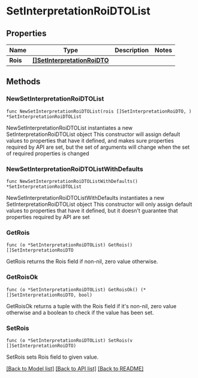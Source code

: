 # SetInterpretationRoiDTOList

## Properties

Name | Type | Description | Notes
------------ | ------------- | ------------- | -------------
**Rois** | [**[]SetInterpretationRoiDTO**](SetInterpretationRoiDTO.md) |  | 

## Methods

### NewSetInterpretationRoiDTOList

`func NewSetInterpretationRoiDTOList(rois []SetInterpretationRoiDTO, ) *SetInterpretationRoiDTOList`

NewSetInterpretationRoiDTOList instantiates a new SetInterpretationRoiDTOList object
This constructor will assign default values to properties that have it defined,
and makes sure properties required by API are set, but the set of arguments
will change when the set of required properties is changed

### NewSetInterpretationRoiDTOListWithDefaults

`func NewSetInterpretationRoiDTOListWithDefaults() *SetInterpretationRoiDTOList`

NewSetInterpretationRoiDTOListWithDefaults instantiates a new SetInterpretationRoiDTOList object
This constructor will only assign default values to properties that have it defined,
but it doesn't guarantee that properties required by API are set

### GetRois

`func (o *SetInterpretationRoiDTOList) GetRois() []SetInterpretationRoiDTO`

GetRois returns the Rois field if non-nil, zero value otherwise.

### GetRoisOk

`func (o *SetInterpretationRoiDTOList) GetRoisOk() (*[]SetInterpretationRoiDTO, bool)`

GetRoisOk returns a tuple with the Rois field if it's non-nil, zero value otherwise
and a boolean to check if the value has been set.

### SetRois

`func (o *SetInterpretationRoiDTOList) SetRois(v []SetInterpretationRoiDTO)`

SetRois sets Rois field to given value.



[[Back to Model list]](../README.md#documentation-for-models) [[Back to API list]](../README.md#documentation-for-api-endpoints) [[Back to README]](../README.md)


